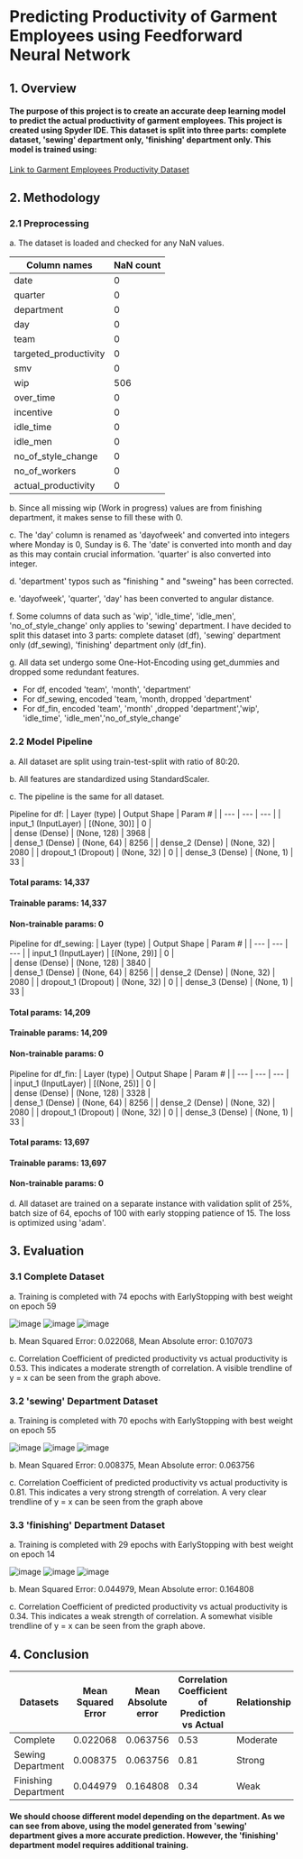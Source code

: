 # **Predicting Productivity of Garment Employees using Feedforward Neural Network**

## **1. Overview**
#### The purpose of this project is to create an accurate deep learning model to predict the actual productivity of garment employees. This project is created using Spyder IDE. This dataset is split into three parts: complete dataset, 'sewing' department only, 'finishing' department only. This model is trained using:
[Link to Garment Employees Productivity Dataset](https://archive.ics.uci.edu/ml/datasets/Productivity+Prediction+of+Garment+Employees)

## 2. Methodology

### 2.1 Preprocessing
a. The dataset is loaded and checked for any NaN values.

|Column names | NaN count|
|---|---|
|date|0|
|quarter|0|
|department|0|
|day|0|
|team|0|
|targeted_productivity|0|
|smv|0|
|wip|506|
|over_time|0|
|incentive|0|
|idle_time|0|
|idle_men|0|
|no_of_style_change|0|
|no_of_workers|0|
|actual_productivity|0|

b. Since all missing wip (Work in progress) values are from finishing department, it makes sense to fill these with 0.

c. The 'day' column is renamed as 'dayofweek' and converted into integers where Monday is 0, Sunday is 6. The 'date' is converted into month and day as this may contain crucial information. 'quarter' is also converted into integer.

d. 'department' typos such as "finishing " and "sweing" has been corrected.

e. 'dayofweek', 'quarter', 'day' has been converted to angular distance. 

f. Some columns of data such as 'wip', 'idle_time', 'idle_men', 'no_of_style_change' only applies to 'sewing' department. I have decided to split this dataset into 3 parts: complete dataset (df), 'sewing' department only (df_sewing), 'finishing' department only (df_fin).

g. All data set undergo some One-Hot-Encoding using get_dummies and dropped some redundant features.
- For df, encoded 'team', 'month', 'department'
- For df_sewing, encoded 'team, 'month, dropped 'department'
- For df_fin, encoded 'team', 'month' ,dropped 'department','wip', 'idle_time', 'idle_men','no_of_style_change'

### 2.2 Model Pipeline
a. All dataset are split using train-test-split with ratio of 80:20.

b. All features are standardized using StandardScaler.

c. The pipeline is the same for all dataset.

Pipeline for df:
| Layer (type) | Output Shape | Param # |
| --- | --- | --- |
| input_1 (InputLayer) | [(None, 30)] | 0 |                                                                
| dense (Dense) | (None, 128) | 3968 |   
| dense_1 (Dense) | (None, 64) | 8256 |
| dense_2 (Dense) | (None, 32) | 2080 |
| dropout_1 (Dropout) | (None, 32) | 0 |
| dense_3 (Dense) | (None, 1) | 33 |
 
#### Total params: 14,337
#### Trainable params: 14,337
#### Non-trainable params: 0

Pipeline for df_sewing:
| Layer (type) | Output Shape | Param # |
| --- | --- | --- |
| input_1 (InputLayer) | [(None, 29)] | 0 |                                                                
| dense (Dense) | (None, 128) | 3840 |   
| dense_1 (Dense) | (None, 64) | 8256 |
| dense_2 (Dense) | (None, 32) | 2080 |
| dropout_1 (Dropout) | (None, 32) | 0 |
| dense_3 (Dense) | (None, 1) | 33 |

#### Total params: 14,209
#### Trainable params: 14,209
#### Non-trainable params: 0

Pipeline for df_fin:
| Layer (type) | Output Shape | Param # |
| --- | --- | --- |
| input_1 (InputLayer) | [(None, 25)] | 0 |                                                                
| dense (Dense) | (None, 128) | 3328 |   
| dense_1 (Dense) | (None, 64) | 8256 |
| dense_2 (Dense) | (None, 32) | 2080 |
| dropout_1 (Dropout) | (None, 32) | 0 |
| dense_3 (Dense) | (None, 1) | 33 |

#### Total params: 13,697
#### Trainable params: 13,697
#### Non-trainable params: 0

d. All dataset are trained on a separate instance with validation split of 25%, batch size of 64, epochs of 100 with early stopping patience of 15. The loss is optimized using 'adam'.

## 3. Evaluation
### 3.1 Complete Dataset
a. Training is completed with 74 epochs with EarlyStopping with best weight on epoch 59

![image](https://user-images.githubusercontent.com/82880708/181160261-0edd9436-9ae7-4310-8a6a-0291fc679669.png)
![image](https://user-images.githubusercontent.com/82880708/181160276-c988514a-325a-44b0-b2b3-235bd3f152d0.png)
![image](https://user-images.githubusercontent.com/82880708/181160376-c86d3d55-344d-4846-a351-15f9c3619d6e.png)

b. Mean Squared Error: 0.022068, Mean Absolute error: 0.107073

c. Correlation Coefficient of predicted productivity vs actual productivity is 0.53. This indicates a moderate strength of correlation. A visible trendline of y = x can be seen from the graph above.

### 3.2 'sewing' Department Dataset
a. Training is completed with 70 epochs with EarlyStopping with best weight on epoch 55

![image](https://user-images.githubusercontent.com/82880708/181161218-6333a21c-03a2-4a20-bb86-d23d05f7b53a.png)
![image](https://user-images.githubusercontent.com/82880708/181161239-205663a5-70a6-497a-9b50-cafb7d703d3a.png)
![image](https://user-images.githubusercontent.com/82880708/181161247-9d59d601-0b8c-437c-a911-87632c417341.png)

b. Mean Squared Error: 0.008375, Mean Absolute error: 0.063756

c. Correlation Coefficient of predicted productivity vs actual productivity is 0.81. This indicates a very strong strength of correlation. A very clear trendline of y = x can be seen from the graph above

### 3.3 'finishing' Department Dataset
a. Training is completed with 29 epochs with EarlyStopping with best weight on epoch 14

![image](https://user-images.githubusercontent.com/82880708/181161962-47833126-0770-49ac-8d12-9fda5c50c85d.png)
![image](https://user-images.githubusercontent.com/82880708/181161971-f1d1e0ec-88a5-4275-8e2f-c665453c2791.png)
![image](https://user-images.githubusercontent.com/82880708/181161976-f328816e-4468-4862-a7a9-7ecffd08a5ea.png)

b. Mean Squared Error: 0.044979, Mean Absolute error: 0.164808

c. Correlation Coefficient of predicted productivity vs actual productivity is 0.34. This indicates a weak strength of correlation. A somewhat visible trendline of y = x can be seen from the graph above.

## 4. Conclusion
|Datasets|Mean Squared Error|Mean Absolute error|Correlation Coefficient of Prediction vs Actual|Relationship|
|---|---|---|---|---|
|Complete|0.022068|0.063756|0.53|Moderate|
|Sewing Department|0.008375|0.063756|0.81|Strong|
|Finishing Department|0.044979|0.164808|0.34|Weak|

#### We should choose different model depending on the department. As we can see from above, using the model generated from 'sewing' department gives a more accurate prediction. However, the 'finishing' department model requires additional training.
